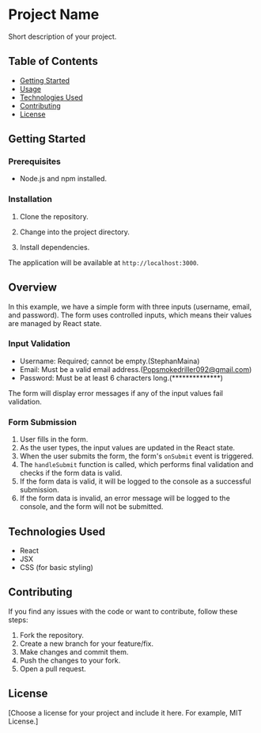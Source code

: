 # Project Name

Short description of your project.

## Table of Contents

- [Getting Started](#getting-started)
- [Usage](#usage)
- [Technologies Used](#technologies-used)
- [Contributing](#contributing)
- [License](#license)

## Getting Started

### Prerequisites

- Node.js and npm installed.

### Installation

1. Clone the repository.


2. Change into the project directory.


3. Install dependencies.



The application will be available at `http://localhost:3000`.

## Overview

In this example, we have a simple form with three inputs (username, email, and password). The form uses controlled inputs, which means their values are managed by React state.

### Input Validation

- Username: Required; cannot be empty.(StephanMaina)
- Email: Must be a valid email address.(Popsmokedriller092@gmail.com)
- Password: Must be at least 6 characters long.(**************)

The form will display error messages if any of the input values fail validation.

### Form Submission

1. User fills in the form.
2. As the user types, the input values are updated in the React state.
3. When the user submits the form, the form's `onSubmit` event is triggered.
4. The `handleSubmit` function is called, which performs final validation and checks if the form data is valid.
5. If the form data is valid, it will be logged to the console as a successful submission.
6. If the form data is invalid, an error message will be logged to the console, and the form will not be submitted.

## Technologies Used

- React
- JSX
- CSS (for basic styling)

## Contributing

If you find any issues with the code or want to contribute, follow these steps:

1. Fork the repository.
2. Create a new branch for your feature/fix.
3. Make changes and commit them.
4. Push the changes to your fork.
5. Open a pull request.

## License

[Choose a license for your project and include it here. For example, MIT License.]



